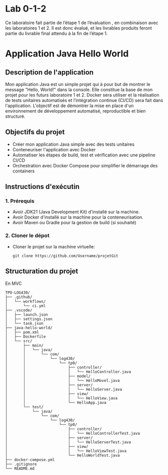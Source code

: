 # Lab 0-1-2
Ce laboratoire fait partie de l’étape 1 de l’évaluation , en combinaison avec les laboratoires 1 et 2. Il est donc évalué, et les livrables produits feront partie du livrable final attendu à la fin de l’étape 1.
# Application Java Hello World
## Description de l'application
Mon application Java est un simple projet qui à pour but de montrer le message "Hello, World!" dans la console. Elle constitue la base de mon projet pour les futurs laboratoire 1 et 2. Docker sera utiliser et la réalisation de tests unitaires automatisés et l’intégration continue (CI/CD) sera fait dans l'application. L'objectif est de démontrer la mise en place d'un environnement de développement automatisé, reproductible et bien structuré.
## Objectifs du projet
- Créer mon application Java simple avec des tests unitaires
- Conteneuriser l'application avec Docker
- Automatiser les étapes de build, test et vérification avec une pipeline CI/CD
- Orchestration avec Docker Compose pour simplifier le démarrage des containers
## Instructions d'exécutin
### 1. Prérequis 
- Avoir JDK21 (Java Development Kit) d'installé sur la machine.
- Avoir Docker d'installé sur la machine pour la conteneurisation.
- Avoir Maven ou Gradle pour la gestion de build (si souhaité)
### 2. Cloner le dépot
- Cloner le projet sur la machine virtuelle:

  ```git clone https://github.com/Username/projetGit```
## Structuration du projet
En MVC
```
TPO-LOG430/
├── .github/
│   └── workflows/
│       └── ci.yml
├── .vscode/
│   ├── launch.json
│   ├── settings.json
│   └── task.json
├── java-hello-world/
│   ├── pom.xml
│   ├── Dockerfile
│   └── src/
│       ├── main/
│       │   └── java/
│       │       └── com/
│       │           └── log430/
│       │               └── tp0/
│       │                   ├── controller/
│       │                   │   └── HelloController.java
│       │                   ├── model/
│       │                   │   └── HelloMovel.java
│       │                   ├── server/
│       │                   │   └── HelloServer.java
│       │                   ├── view/
│       │                   │   └── HelloView.java
│       │                   └── HelloApp.java
│       └── test/
│           └── java/
│               └── com/
│                   └── log430/
│                       └── tp0/
│                           ├── controller/
│                           │   └── HelloControllerTest.java
│                           ├── server/
│                           │   └── HelloServerTest.java
│                           ├── view/
│                           │   └── HelloViewTest.java
│                           └── HelloWorldTest.java
├── docker-compose.yml
├── .gitignore
└── README.md
```

